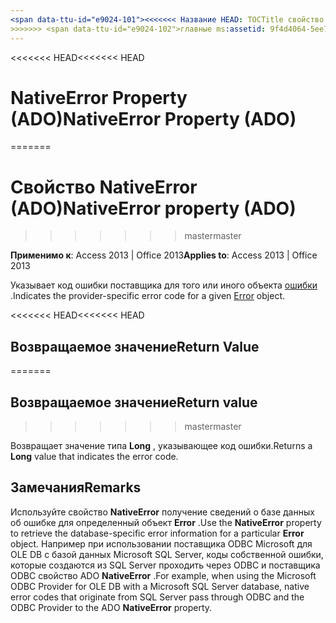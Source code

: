 ```yaml
---
<span data-ttu-id="e9024-101"><<<<<<< Название HEAD: TOCTitle свойство NativeError (ADO): свойство NativeError (ADO) === заголовок: свойство NativeError (ADO) TOCTitle: свойство NativeError (ADO)</span><span class="sxs-lookup"><span data-stu-id="e9024-101"><<<<<<< HEAD title: NativeError Property (ADO) TOCTitle: NativeError Property (ADO) ======= title: NativeError property (ADO) TOCTitle: NativeError property (ADO)</span></span>
>>>>>>> <span data-ttu-id="e9024-102">главные ms:assetid: 9f4d4064-5ee7-20f8-fd54-2cb2eae64d7b ms:mtpsurl: https://msdn.microsoft.com/library/JJ249731(v=office.15) ms:contentKeyID: 48546685 ms.date: 09/18/2015 mtps_version: v=office.15</span><span class="sxs-lookup"><span data-stu-id="e9024-102">master ms:assetid: 9f4d4064-5ee7-20f8-fd54-2cb2eae64d7b ms:mtpsurl: https://msdn.microsoft.com/library/JJ249731(v=office.15) ms:contentKeyID: 48546685 ms.date: 09/18/2015 mtps_version: v=office.15</span></span>
---
```


<span data-ttu-id="e9024-103"><<<<<<< HEAD</span><span class="sxs-lookup"><span data-stu-id="e9024-103"><<<<<<< HEAD</span></span>
# <a name="nativeerror-property-ado"></a><span data-ttu-id="e9024-104">NativeError Property (ADO)</span><span class="sxs-lookup"><span data-stu-id="e9024-104">NativeError Property (ADO)</span></span>
=======
# <a name="nativeerror-property-ado"></a><span data-ttu-id="e9024-105">Свойство NativeError (ADO)</span><span class="sxs-lookup"><span data-stu-id="e9024-105">NativeError property (ADO)</span></span>
>>>>>>> <span data-ttu-id="e9024-106">master</span><span class="sxs-lookup"><span data-stu-id="e9024-106">master</span></span>


<span data-ttu-id="e9024-107">**Применимо к**: Access 2013 | Office 2013</span><span class="sxs-lookup"><span data-stu-id="e9024-107">**Applies to**: Access 2013 | Office 2013</span></span>

<span data-ttu-id="e9024-108">Указывает код ошибки поставщика для того или иного объекта [ошибки](error-object-ado.md) .</span><span class="sxs-lookup"><span data-stu-id="e9024-108">Indicates the provider-specific error code for a given [Error](error-object-ado.md) object.</span></span>

<span data-ttu-id="e9024-109"><<<<<<< HEAD</span><span class="sxs-lookup"><span data-stu-id="e9024-109"><<<<<<< HEAD</span></span>
## <a name="return-value"></a><span data-ttu-id="e9024-110">Возвращаемое значение</span><span class="sxs-lookup"><span data-stu-id="e9024-110">Return Value</span></span>
=======
## <a name="return-value"></a><span data-ttu-id="e9024-111">Возвращаемое значение</span><span class="sxs-lookup"><span data-stu-id="e9024-111">Return value</span></span>
>>>>>>> <span data-ttu-id="e9024-112">master</span><span class="sxs-lookup"><span data-stu-id="e9024-112">master</span></span>

<span data-ttu-id="e9024-113">Возвращает значение типа **Long** , указывающее код ошибки.</span><span class="sxs-lookup"><span data-stu-id="e9024-113">Returns a **Long** value that indicates the error code.</span></span>

## <a name="remarks"></a><span data-ttu-id="e9024-114">Замечания</span><span class="sxs-lookup"><span data-stu-id="e9024-114">Remarks</span></span>

<span data-ttu-id="e9024-115">Используйте свойство **NativeError** получение сведений о базе данных об ошибке для определенный объект **Error** .</span><span class="sxs-lookup"><span data-stu-id="e9024-115">Use the **NativeError** property to retrieve the database-specific error information for a particular **Error** object.</span></span> <span data-ttu-id="e9024-116">Например при использовании поставщика ODBC Microsoft для OLE DB с базой данных Microsoft SQL Server, коды собственной ошибки, которые создаются из SQL Server проходить через ODBC и поставщика ODBC свойство ADO **NativeError** .</span><span class="sxs-lookup"><span data-stu-id="e9024-116">For example, when using the Microsoft ODBC Provider for OLE DB with a Microsoft SQL Server database, native error codes that originate from SQL Server pass through ODBC and the ODBC Provider to the ADO **NativeError** property.</span></span>

